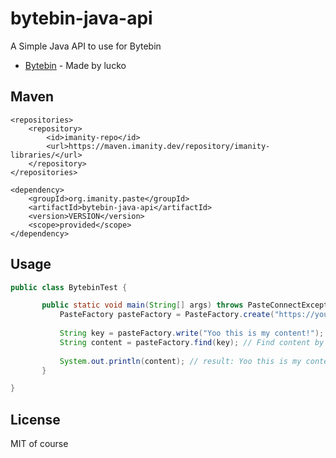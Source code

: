 # bytebin-java-api
A Simple Java API to use for Bytebin

* [Bytebin](https://github.com/lucko/bytebin) - Made by lucko

## Maven
```
<repositories>
    <repository>
        <id>imanity-repo</id>
        <url>https://maven.imanity.dev/repository/imanity-libraries/</url>
    </repository>
</repositories>

<dependency>
    <groupId>org.imanity.paste</groupId>
    <artifactId>bytebin-java-api</artifactId>
    <version>VERSION</version>
    <scope>provided</scope>
</dependency>
```

## Usage
```java
public class BytebinTest {

       public static void main(String[] args) throws PasteConnectException {
           PasteFactory pasteFactory = PasteFactory.create("https://your.bytebin.link"); // Create Factory based on your bytebin server
           
           String key = pasteFactory.write("Yoo this is my content!"); // Write content to your bytebin
           String content = pasteFactory.find(key); // Find content by key from your bytebin
           
           System.out.println(content); // result: Yoo this is my content!
       }

}
```

## License
MIT of course